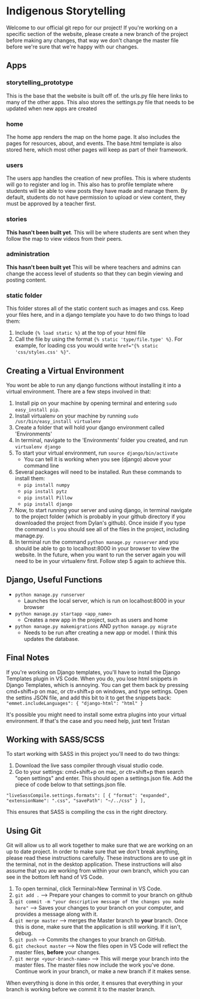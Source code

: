 # Indigenous Storytelling
Welcome to our official git repo for our project! If you're working on a specific section of the website, please create a new branch of the project before making any changes, that way we don't change the master file before we're sure that we're happy with our changes. 
 
 ## Apps
 
 ### storytelling_prototype
 This is the base that the website is built off of. the urls.py file here links to many of the other apps. This also stores the settings.py file that needs to be updated when new apps are created
 
 ### home
 The home app renders the map on the home page. It also includes the pages for resources, about, and events. The base.html template is also stored here, which most other pages will keep as part of their framework.
 
 ### users
 The users app handles the creation of new profiles. This is where students will go to register and log in. This also has to profile template where students will be able to view posts they have made and manage them. By default, students do not have permission to upload or view content, they must be approved by a teacher first.
 
 ### stories
 **This hasn't been built yet**. This will be where students are sent when they follow the map to view videos from their peers. 
 
 ### administration
 **This hasn't been built yet** This will be where teachers and admins can change the access level of students so that they can begin viewing and posting content. 

 ### static folder
 This folder stores all of the static content such as images and css. Keep your files here, and in a django template you have to do two things to load them:
 1. Include `{% load static %}` at the top of your html file
 2. Call the file by using the format `{% static 'type/file.type' %}`. For example, for loading css you would write `href="{% static 'css/styles.css' %}"`.

 ## Creating a Virtual Environment
 You wont be able to run any django functions without installing it into a virtual environment. There are a few steps involved in that:
 1. Install pip on your machine by opening terminal and entering  `sudo easy_install pip`.
 1. Install virtualenv on your machine by running `sudo /usr/bin/easy_install virtualenv`
 1. Create a folder that will hold your django environment called 'Environments'
 1. In terminal, navigate to the 'Environments' folder you created, and run `virtualenv django`
 1. To start your virtual environment, run `source django/bin/activate`
    - You can tell it is working when you see (django) above your command line
 1. Several packages will need to  be installed. Run these commands to install them:
    - `pip install numpy`
    - `pip install pytz`
    - `pip install Pillow`
    - `pip install django`
  1. Now, to start running your server and using django, in terminal navigate to the project folder (which is probably in your github directory if you downloaded the project from Dylan's github). Once inside if you type the command `ls` you should see all of the files in the project, including manage.py. 
  1. In terminal run the command `python manage.py runserver` and you should be able to go to localhost:8000 in your browser to view the website.
  In the future, when you want to run the server again you will need to be in your virtualenv first. Follow step 5 again to achieve this.
 
 
 ## Django, Useful Functions
 - `python manage.py runserver`
   - Launches the local server, which is run on localhost:8000 in your browser
 - `python manage.py startapp <app_name> `
   - Creates a new app in the project, such as users and home
 - `python manage.py makemigrations` AND `python manage.py migrate`
   - Needs to be run after creating a new app or model. I think this updates the database. 

## Final Notes
If you're working on Django templates, you'll have to install the Django Templates plugin in VS Code. When you do, you lose html snippets in Django Templates, which is annoying. You can get them back by pressing cmd+shift+p on mac, or ctr+shift+p on windows, and type settings. Open the settins JSON file, and add this bit to it to get the snippets back: 
`"emmet.includeLanguages": {
        "django-html": "html"
    }
`

It's possible you might need to install some extra plugins into your virtual environment. If that's the case and you need help, just text Tristan


## Working with SASS/SCSS

To start working with SASS in this project you'll need to do two things:
1. Download the live sass compiler through visual studio code.
2. Go to your settings: cmd+shift+p on mac, or ctr+shift+p then search "open settings" and enter. This should open a settings.json file. Add the piece of code below to that settings.json file.

`
"liveSassCompile.settings.formats": [
        {
          "format": "expanded",
          "extensionName": ".css",
          "savePath": "~/../css"
        }
      ],
`

This ensures that SASS is compiling the css in the right directory.

## Using Git
Git will allow us to all work together to make sure that we are working on an up to date project. In order to make sure that we don't break anything, please read these instructions carefully. These instructions are to use git in the terminal, not in the desktop application. These instructions will also assume that you are working from within your own branch, which you can see in the bottom left hand of VS Code.

1. To open terminal, click Terminal>New Terminal in VS Code. 
1. `git add .` --> Prepare your changes to commit to your branch on github 
1. `git commit -m "your descriptive message of the changes you made here"` --> Saves your changes to your branch on your computer, and provides a message along with it.
1. `git merge master` --> merges the Master branch to **your** branch. Once this is done, make sure that the application is still working. If it isn't, debug.
1. `git push` --> Commits the changes to your branch on GitHub.
1. `git checkout master` --> Now the files open in VS Code will reflect the master files, **before** your changes.
1. `git merge <your-branch-name>` --> This will merge your branch into the master files. The master files now include the work you've done. Continue work in your branch, or make a new branch if it makes sense. 

When everything is done in this order, it ensures that everything in your branch is working before we commit it to the master branch. 